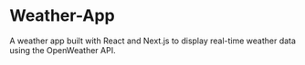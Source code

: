 # Weather-App
A weather app built with React and Next.js to display real-time weather data using the OpenWeather API.
